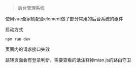 > 后台管理系统

使用vue全家桶配合element做了部分常用的后台系统的组件

启动方式 

```
npm run dev
```
页面内的请求接口失效

跳转页面会有登录判断，需要查看的话注释掉mian.js的路由守卫